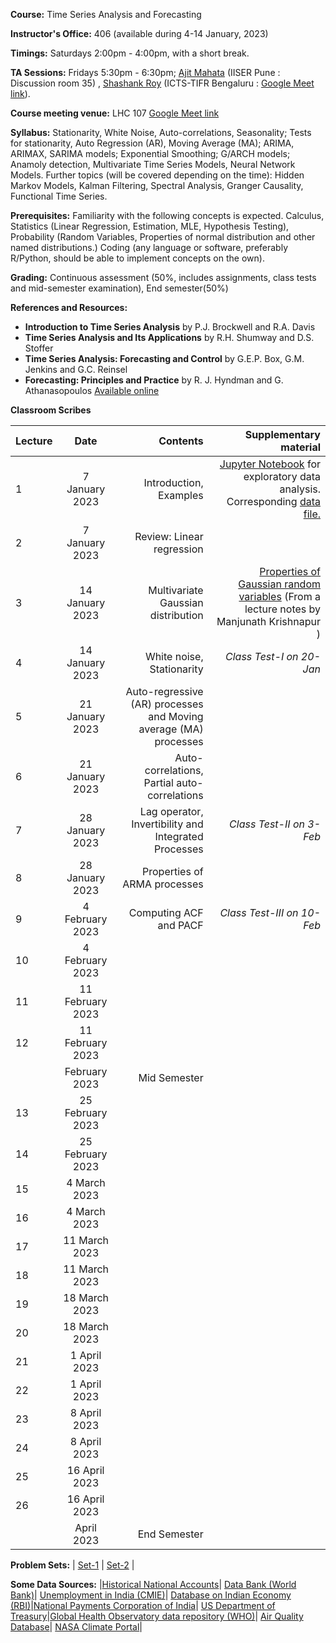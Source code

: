 **Course:** Time Series Analysis and Forecasting

**Instructor's Office:** 406 (available during 4-14 January, 2023)

**Timings:** Saturdays 2:00pm - 4:00pm, with a short break.

**TA Sessions:** Fridays 5:30pm - 6:30pm; [Ajit Mahata](mailto:ajitnonlinear@gmail.com) (IISER Pune : Discussion room 35) , [Shashank Roy](mailto:shashank.roy@icts.res.in) (ICTS-TIFR Bengaluru : [Google Meet link](https://meet.google.com/mar-rfwk-edm)).


**Course meeting venue:** LHC 107 [Google Meet link](https://meet.google.com/rzw-onsn-ycu)

**Syllabus:**  Stationarity, White Noise, Auto-correlations, Seasonality; Tests for stationarity, Auto Regression (AR), Moving Average (MA); ARIMA, ARIMAX, SARIMA models; Exponential Smoothing; G/ARCH models; Anamoly detection, Multivariate Time Series Models, Neural Network Models.
Further topics (will be covered depending on the time): Hidden Markov Models, Kalman Filtering, Spectral Analysis, Granger Causality, Functional Time Series.



**Prerequisites:** Familiarity with the following concepts is expected. Calculus, Statistics (Linear Regression, Estimation, MLE, Hypothesis Testing), Probability (Random Variables, Properties of normal distribution and other named distributions.) Coding (any language or software, preferably R/Python, should be able to implement concepts on the own).

**Grading:** Continuous assessment (50%, includes assignments, class tests and mid-semester examination), End semester(50%)

**References and Resources:**

-  **Introduction to Time Series Analysis** by P.J. Brockwell and R.A. Davis
-  **Time Series Analysis and Its Applications** by R.H. Shumway and D.S. Stoffer
-  **Time Series Analysis: Forecasting and Control** by G.E.P. Box, G.M. Jenkins and G.C. Reinsel
-  **Forecasting: Principles and Practice** by R. J. Hyndman and G. Athanasopoulos [Available online](https://otexts.com/fpp3/)


**Classroom Scribes**


| Lecture   | Date   | Contents     | Supplementary material |
| :------------- | :----------: | -----------: | -----------: |
| 1|  7 January 2023  | Introduction, Examples  | [Jupyter Notebook](https://colab.research.google.com/drive/1wM3n_2U6fu0rYWZt_RZf_JK8Scyv2Z1M?usp=sharing) for exploratory data analysis. Corresponding [data file.](https://drive.google.com/file/d/11tcdqJk3chKA9i-i80AmW26H-uaU_Iye/view?usp=sharing)|
| 2| 7 January 2023 |Review: Linear regression| |
| 3|  14 January 2023  | Multivariate Gaussian distribution  |  [Properties of Gaussian random variables](http://math.iisc.ac.in/~manju/GP/1-Gaussian%20random%20variables.pdf) (From a lecture notes by Manjunath Krishnapur )|
| 4| 14 January 2023 | White noise, Stationarity | *Class Test-I on 20-Jan*|
| 5|  21 January 2023  | Auto-regressive (AR) processes and Moving average (MA) processes   |  |
| 6| 21 January 2023 | Auto-correlations, Partial auto-correlations   |  |
| 7|  28 January 2023  | Lag operator, Invertibility and Integrated Processes |*Class Test-II on 3-Feb* |
| 8| 28 January 2023 |  Properties of ARMA processes |  |
| 9|  4 February 2023  | Computing ACF and PACF  |*Class Test-III on 10-Feb* |
| 10|4 February 2023 |   |  |
| 11| 11  February 2023  |  | |
| 12| 11 February 2023 |   |  |
| |   February 2023  | Mid Semester | 
| 13| 25  February 2023  |  | |
| 14| 25 February 2023 |   |  |
| 15| 4  March 2023  |  | |
| 16| 4 March 2023 |   |  |
| 17|  11 March 2023  |  |  |
| 18| 11 March 2023 |    |  |
| 19|  18 March 2023  |  |  |
| 20| 18 March 2023 |   | |
| 21|  1 April 2023  |  | |
| 22| 1 April 2023 |   |  |
| 23|  8 April 2023  |  | |
| 24| 8 April 2023 |  | |
| 25| 16 April 2023|  | |
| 26| 16 April 2023|  | |
|   | April 2023 | End Semester |

**Problem Sets:** | [Set-1](https://www.dropbox.com/s/r2bgslnyb0q0nl6/Set-1.pdf?dl=0) | [Set-2](https://www.dropbox.com/s/w2h0bmyauvx5eg8/Set-2.pdf?dl=0) | 

**Some Data Sources:** |[Historical National Accounts](https://www.rug.nl/ggdc/historicaldevelopment/na/)|  [Data Bank (World Bank)](https://databank.worldbank.org/home.aspx)|  [Unemployment in India (CMIE)](https://unemploymentinindia.cmie.com/)| [Database on Indian Economy (RBI)](https://dbie.rbi.org.in/DBIE/dbie.rbi?site=home)|[National Payments Corporation of India](https://www.npci.org.in/)| [US Department of Treasury](https://home.treasury.gov/)|[Global Health Observatory data repository (WHO)](https://apps.who.int/gho/data/node.home)|  [Air Quality Database](https://aqicn.org/historical/)| [NASA Climate Portal](https://climate.nasa.gov/)|

